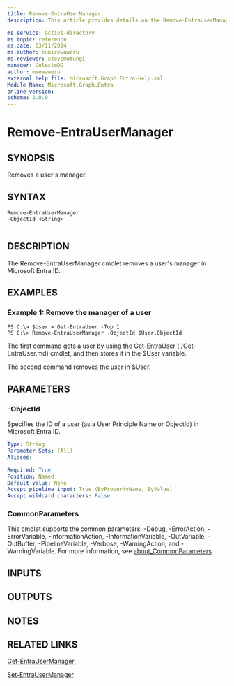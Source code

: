 ```yaml
---
title: Remove-EntraUserManager.
description: This article provides details on the Remove-EntraUserManager command.

ms.service: active-directory
ms.topic: reference
ms.date: 03/11/2024
ms.author: eunicewaweru
ms.reviewer: stevemutungi
manager: CelesteDG
author: msewaweru
external help file: Microsoft.Graph.Entra-Help.xml
Module Name: Microsoft.Graph.Entra
online version:
schema: 2.0.0
---
```


# Remove-EntraUserManager

## SYNOPSIS
Removes a user's manager.

## SYNTAX

```
Remove-EntraUserManager 
-ObjectId <String>
 
```

## DESCRIPTION
The Remove-EntraUserManager cmdlet removes a user's manager in Microsoft Entra ID.

## EXAMPLES

### Example 1: Remove the manager of a user
```
PS C:\> $User = Get-EntraUser -Top 1
PS C:\> Remove-EntraUserManager -ObjectId $User.ObjectId
```

The first command gets a user by using the Get-EntraUser (./Get-EntraUser.md) cmdlet, and then stores it in the $User variable.

The second command removes the user in $User.

## PARAMETERS



### -ObjectId
Specifies the ID of a user (as a User Principle Name or ObjectId) in Microsoft Entra ID.

```yaml
Type: String
Parameter Sets: (All)
Aliases:

Required: True
Position: Named
Default value: None
Accept pipeline input: True (ByPropertyName, ByValue)
Accept wildcard characters: False
```

### CommonParameters
This cmdlet supports the common parameters: -Debug, -ErrorAction, -ErrorVariable, -InformationAction, -InformationVariable, -OutVariable, -OutBuffer, -PipelineVariable, -Verbose, -WarningAction, and -WarningVariable. For more information, see [about_CommonParameters](http://go.microsoft.com/fwlink/?LinkID=113216).

## INPUTS

## OUTPUTS

## NOTES

## RELATED LINKS

[Get-EntraUserManager](Get-EntraUserManager.md)

[Set-EntraUserManager](Set-EntraUserManager.md)

